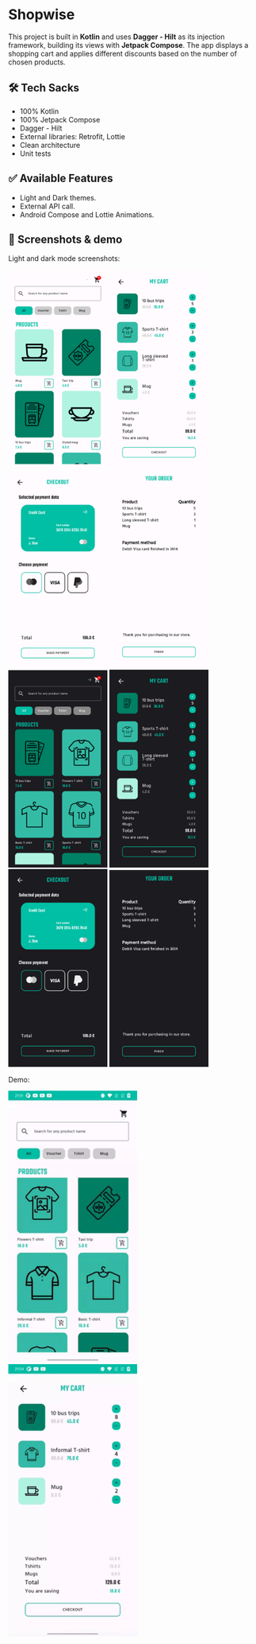 # Shopwise

This project is built in **Kotlin** and uses **Dagger - Hilt** as its injection framework, building its views
with **Jetpack Compose**. The app displays a shopping cart and applies different discounts based on the number of chosen products.

## 🛠 Tech Sacks

- 100% Kotlin
- 100% Jetpack Compose
- Dagger - Hilt
- External libraries: Retrofit, Lottie
- Clean architecture
- Unit tests

## ✅ Available Features

- Light and Dark themes.
- External API call.
- Android Compose and Lottie Animations.

## :iphone: Screenshots & demo

Light and dark mode screenshots:

<img src="/captures/list_light.png" width="200"> <img src="/captures/cart_light.png" width="200"> <img src="/captures/checkout_light.png" width="200"> <img src="/captures/result_light.png" width="200">
<br>
<img src="/captures/list_dark.png" width="200"> <img src="/captures/cart_dark.png" width="200"> <img src="/captures/checkout_dark.png" width="200"> <img src="/captures/result_dark.png" width="200">

Demo:

<img src="/captures/shopwise_first.gif" width="260"> <img src="/captures/shopwise_second.gif" width="260">